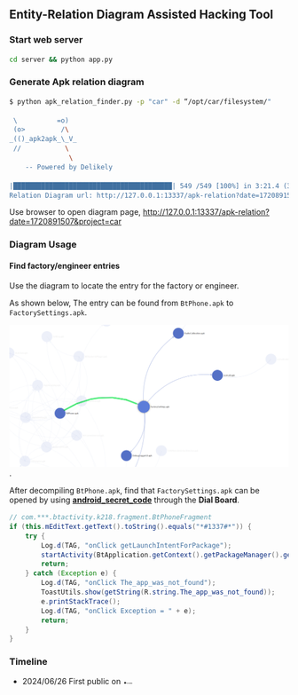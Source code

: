## Entity-Relation Diagram Assisted Hacking Tool

### Start web server

```sh
cd server && python app.py
```

### Generate Apk relation diagram

```sh
$ python apk_relation_finder.py -p "car" -d “/opt/car/filesystem/"

 \          =o)
 (o>         /\
_(()_apk2apk_\_V_
 //           \
               \
    -- Powered by Delikely

|████████████████████████████████████████| 549 /549 [100%] in 3:21.4 (3.42/s)
Relation Diagram url: http://127.0.0.1:13337/apk-relation?date=1720891507&project=car
```

Use browser to open diagram page, http://127.0.0.1:13337/apk-relation?date=1720891507&project=car

### Diagram Usage

#### Find factory/engineer entries

Use the diagram to locate the entry for the factory or engineer.

As shown below, The entry can be found from `BtPhone.apk` to `FactorySettings.apk`.

![image-20240714111947863](assets/image-20240714111947863.png).

After decompiling `BtPhone.apk`, find that `FactorySettings.apk` can be opened by using [**android_secret_code**](https://developer.android.com/reference/android/telephony/TelephonyManager#ACTION_SECRET_CODE) through the **Dial Board**.

```java
// com.***.btactivity.k218.fragment.BtPhoneFragment
if (this.mEditText.getText().toString().equals("*#1337#*")) {
    try {
        Log.d(TAG, "onClick getLaunchIntentForPackage");
        startActivity(BtApplication.getContext().getPackageManager().getLaunchIntentForPackage("com.debugtools"));
        return;
    } catch (Exception e) {
        Log.d(TAG, "onClick The_app_was_not_found");
        ToastUtils.show(getString(R.string.The_app_was_not_found));
        e.printStackTrace();
        Log.d(TAG, "onClick Exception = " + e);
        return;
    }
}
```

### Timeline

- 2024/06/26 First public on <img src="assets/offbyone.png" alt="offbyone" style="zoom:2%;" />
